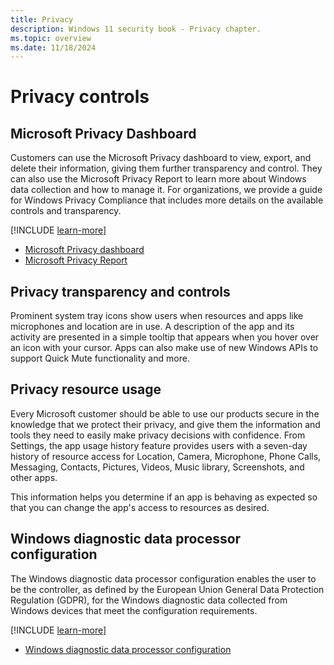 ```yaml
---
title: Privacy
description: Windows 11 security book - Privacy chapter.
ms.topic: overview
ms.date: 11/18/2024
---
```


# Privacy controls

## Microsoft Privacy Dashboard

Customers can use the Microsoft Privacy dashboard to view, export, and delete their information, giving them further transparency and control. They can also use the Microsoft Privacy Report to learn more about Windows data collection and how to manage it. For organizations, we provide a guide for Windows Privacy Compliance that includes more details on the available controls and transparency.

[!INCLUDE [learn-more](includes/learn-more.md)]

- [Microsoft Privacy dashboard](https://account.microsoft.com/privacy)
- [Microsoft Privacy Report](https://privacy.microsoft.com/privacy-report)

## Privacy transparency and controls

Prominent system tray icons show users when resources and apps like microphones and location are in use. A description of the app and its activity are presented in a simple tooltip that appears when you hover over an icon with your cursor. Apps can also make use of new Windows APIs to support Quick Mute functionality and more.

## Privacy resource usage

Every Microsoft customer should be able to use our products secure in the knowledge that we protect their privacy, and give them the information and tools they need to easily make privacy decisions with confidence. From Settings, the app usage history feature provides users with a seven-day history of resource access for Location, Camera, Microphone, Phone Calls, Messaging, Contacts, Pictures, Videos, Music library, Screenshots, and other apps.

This information helps you determine if an app is behaving as expected so that you can change the app's access to resources as desired.

## Windows diagnostic data processor configuration

The Windows diagnostic data processor configuration enables the user to be the controller, as defined by the European Union General Data Protection Regulation (GDPR), for the Windows diagnostic data collected from Windows devices that meet the configuration requirements.

[!INCLUDE [learn-more](includes/learn-more.md)]

- [Windows diagnostic data processor configuration](/windows/privacy/configure-windows-diagnostic-data-in-your-organization#enable-windows-diagnostic-data-processor-configuration)
